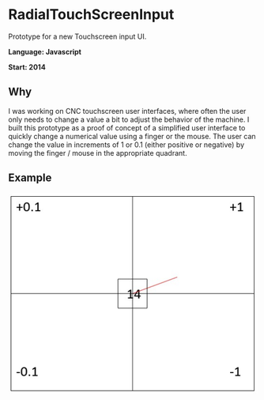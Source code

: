 # RadialTouchScreenInput
Prototype for a new Touchscreen input UI.

**Language: Javascript**

**Start: 2014**

## Why
I was working on CNC touchscreen user interfaces, where often the user only needs to change a value a bit to adjust the behavior of the machine. I built this prototype as a proof of concept of a simplified user interface to quickly change a numerical value using a finger or the mouse. The user can change the value in increments of 1 or 0.1 (either positive or negative) by moving the finger / mouse in the appropriate quadrant.

## Example

![Example](/images/example.jpg)
